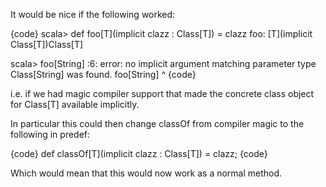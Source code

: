 It would be nice if the following worked:

{code}
scala>  def foo[T](implicit clazz : Class[T]) = clazz
foo: [T](implicit Class[T])Class[T]

scala> foo[String]
<console>:6: error: no implicit argument matching parameter type Class[String] was found.
       foo[String]
       ^
{code}

i.e. if we had magic compiler support that made the concrete class object for Class[T] available implicitly.

In particular this could then change classOf from compiler magic to the following in predef:

{code}
  def classOf[T](implicit clazz : Class[T]) = clazz;
{code}

Which would mean that this would now work as a normal method.
